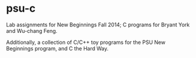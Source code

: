 psu-c
=====
Lab assignments for New Beginnings Fall 2014; C programs for Bryant York and Wu-chang Feng.

Additionally, a collection of C/C++ toy programs for the PSU New Beginnings program, and C the Hard Way.
